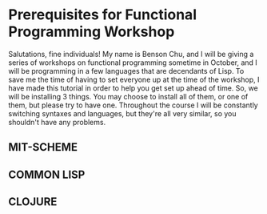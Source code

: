 # Prerequisites for Functional Programming Workshop
Salutations, fine individuals!
My name is Benson Chu, and I will be giving a series of workshops on functional programming sometime in October, and I will be programming in a few languages that are decendants of Lisp.
To save me the time of having to set everyone up at the time of the workshop, I have made this tutorial in order to help you get set up ahead of time.
So, we will be installing 3 things. You may choose to install all of them, or one of them, but please try to have one. Throughout the course I will be constantly switching syntaxes and languages, but they're all very similar, so you shouldn't have any problems.
## MIT-SCHEME
## COMMON LISP
## CLOJURE
